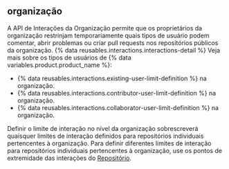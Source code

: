## organização

A API de Interações da Organização permite que os proprietários da organização restrinjam temporariamente quais tipos de usuário podem comentar, abrir problemas ou criar pull requests nos repositórios públicos da organização. {% data reusables.interactions.interactions-detail %} Veja mais sobre os tipos de usuários de {% data variables.product.product_name %}:

* {% data reusables.interactions.existing-user-limit-definition %} na organização.
* {% data reusables.interactions.contributor-user-limit-definition %} na organização.
* {% data reusables.interactions.collaborator-user-limit-definition %} na organização.

Definir o limite de interação no nível da organização sobrescreverá quaisquer limites de interação definidos para repositórios individuais pertencentes à organização. Para definir diferentes limites de interação para repositórios individuais pertencentes à organização, use os pontos de extremidade das interações do [Repositório](#repository).